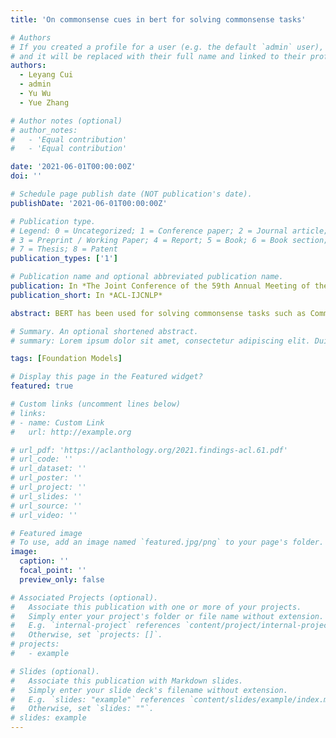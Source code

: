 ```yaml
---
title: 'On commonsense cues in bert for solving commonsense tasks'

# Authors
# If you created a profile for a user (e.g. the default `admin` user), write the username (folder name) here
# and it will be replaced with their full name and linked to their profile.
authors:
  - Leyang Cui
  - admin
  - Yu Wu
  - Yue Zhang

# Author notes (optional)
# author_notes:
#   - 'Equal contribution'
#   - 'Equal contribution'

date: '2021-06-01T00:00:00Z'
doi: ''

# Schedule page publish date (NOT publication's date).
publishDate: '2021-06-01T00:00:00Z'

# Publication type.
# Legend: 0 = Uncategorized; 1 = Conference paper; 2 = Journal article;
# 3 = Preprint / Working Paper; 4 = Report; 5 = Book; 6 = Book section;
# 7 = Thesis; 8 = Patent
publication_types: ['1']

# Publication name and optional abbreviated publication name.
publication: In *The Joint Conference of the 59th Annual Meeting of the Association for Computational Linguistics and the 11th International Joint Conference on Natural Language Processing*
publication_short: In *ACL-IJCNLP*

abstract: BERT has been used for solving commonsense tasks such as CommonsenseQA. While prior research has found that BERT does contain commonsense information to some extent, there has been work showing that pre-trained models can rely on spurious associations (e.g., data bias) rather than key cues in solving sentiment classification and other problems. We quantitatively investigate the presence of structural commonsense cues in BERT when solving commonsense tasks, and the importance of such cues for the model prediction. Using two different measures, we find that BERT does use relevant knowledge for solving the task, and the presence of commonsense knowledge is positively correlated to the model accuracy.

# Summary. An optional shortened abstract.
# summary: Lorem ipsum dolor sit amet, consectetur adipiscing elit. Duis posuere tellus ac convallis placerat. Proin tincidunt magna sed ex sollicitudin condimentum.

tags: [Foundation Models]

# Display this page in the Featured widget?
featured: true

# Custom links (uncomment lines below)
# links:
# - name: Custom Link
#   url: http://example.org

# url_pdf: 'https://aclanthology.org/2021.findings-acl.61.pdf'
# url_code: ''
# url_dataset: ''
# url_poster: ''
# url_project: ''
# url_slides: ''
# url_source: ''
# url_video: ''

# Featured image
# To use, add an image named `featured.jpg/png` to your page's folder.
image:
  caption: ''
  focal_point: ''
  preview_only: false

# Associated Projects (optional).
#   Associate this publication with one or more of your projects.
#   Simply enter your project's folder or file name without extension.
#   E.g. `internal-project` references `content/project/internal-project/index.md`.
#   Otherwise, set `projects: []`.
# projects:
#   - example

# Slides (optional).
#   Associate this publication with Markdown slides.
#   Simply enter your slide deck's filename without extension.
#   E.g. `slides: "example"` references `content/slides/example/index.md`.
#   Otherwise, set `slides: ""`.
# slides: example
---
```


<!-- {{% callout note %}}
Click the _Cite_ button above to demo the feature to enable visitors to import publication metadata into their reference management software.
{{% /callout %}}

{{% callout note %}}
Create your slides in Markdown - click the _Slides_ button to check out the example.
{{% /callout %}}
 -->
<!-- Supplementary notes can be added here, including [code, math, and images](https://wowchemy.com/docs/writing-markdown-latex/). -->
